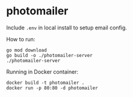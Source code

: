 # photomailer

Include `.env` in local install to setup email config.

How to run:
```
go mod download
go build -o ./photomailer-server
./photomailer-server
```

Running in Docker container:
```
docker build -t photomailer .
docker run -p 80:80 -d photomailer
```
